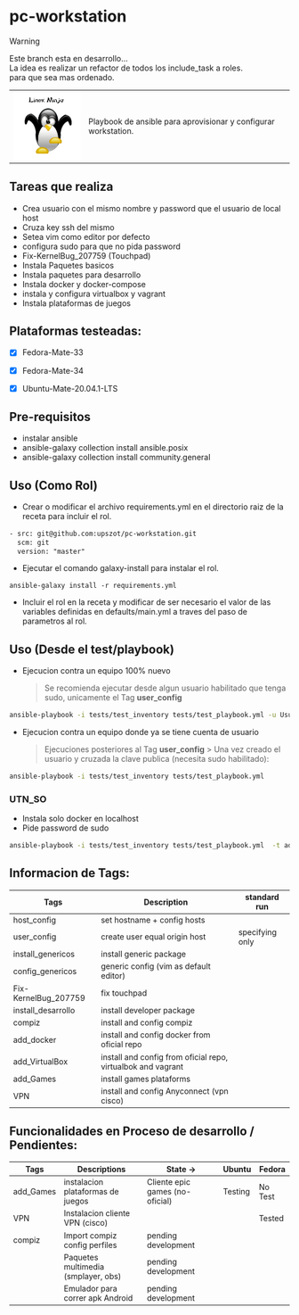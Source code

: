 # pc-workstation  

> [!WARNING]
> Este branch esta en desarrollo...  
> La idea es realizar un refactor de todos los include_task a roles.  
> para que sea mas ordenado.  


<div>	   
<table >
  <tr>
    <td><img src="./tux_ninja.png" width="150" align="left" ></td>
    <td>Playbook de ansible para aprovisionar y configurar workstation.</td>
  </tr>		
</table>
</div>

## Tareas que realiza
- Crea usuario con el mismo nombre y password que el usuario de local host
- Cruza key ssh del mismo
- Setea vim como editor por defecto
- configura sudo para que no pida password
- Fix-KernelBug_207759 (Touchpad)
- Instala Paquetes basicos
- Instala paquetes para desarrollo
- Instala docker y docker-compose
- instala y configura virtualbox y vagrant
- Instala plataformas de juegos 
<!-- - Instala y configura AnyConnect (VPN Cisco Client) -->

## Plataformas testeadas:
- [X] Fedora-Mate-33
- [X] Fedora-Mate-34
- [X] Ubuntu-Mate-20.04.1-LTS


## Pre-requisitos
 - instalar ansible
 - ansible-galaxy collection install ansible.posix
 - ansible-galaxy collection install community.general
 
## Uso (Como Rol)

- Crear o modificar el archivo requirements.yml en el directorio raiz de la receta para incluir el rol.

```
- src: git@github.com:upszot/pc-workstation.git
  scm: git
  version: "master"
```

- Ejecutar el comando galaxy-install para instalar el rol.

```
ansible-galaxy install -r requirements.yml
```

- Incluir el rol en la receta y modificar de ser necesario el valor de las variables definidas en defaults/main.yml a traves del paso de parametros al rol.



## Uso (Desde el test/playbook)

- Ejecucion contra un equipo 100% nuevo
    > Se recomienda ejecutar desde algun usuario habilitado que tenga sudo, unicamente el Tag **user_config**  

```sh
ansible-playbook -i tests/test_inventory tests/test_playbook.yml -u UsuarioHabilitado -k -t user_config
```

- Ejecucion contra un equipo donde ya se tiene cuenta de usuario
    > Ejecuciones posteriores al Tag **user_config** 
		> Una vez creado el usuario y cruzada la clave publica (necesita sudo habilitado):

```sh
ansible-playbook -i tests/test_inventory tests/test_playbook.yml 
```

### UTN_SO 
 - Instala solo docker en localhost
 - Pide password de sudo 
```sh
ansible-playbook -i tests/test_inventory tests/test_playbook.yml  -t add_docker -l SO_UTN -K
```


## Informacion de Tags:

| Tags 			| Description 							| standard run 		|
| ------                | ------ 							| ------ 		|
| host_config		| set hostname + config hosts					| 			|
| user_config      	| create user equal origin host					| specifying only	|
| install_genericos	| install generic package					| 			|
| config_genericos 	| generic config (vim as default editor) 			| 			|
| Fix-KernelBug_207759  | fix touchpad 							| 			|
| install_desarrollo	| install developer package 					| 			|
| compiz	        | install and config compiz 					| 			|
| add_docker	        | install and config docker from oficial repo			| 			|
| add_VirtualBox	| install and config from oficial repo, virtualbok and vagrant 	| 			|
| add_Games	        | install games plataforms 					| 			|
| VPN	                | install and config Anyconnect (vpn cisco) 			| 			|


## Funcionalidades en Proceso de desarrollo / Pendientes:

| Tags 		| Descriptions 				| State  -> 				| Ubuntu 	| Fedora  	|
| ------ 	| ------ 				|------ 				| ------ 	| ------ 	|
| add_Games 	| instalacion plataformas de juegos 	| Cliente epic games (no-oficial)	| Testing	| No Test	|
| VPN		| Instalacion cliente VPN (cisco)	|					|		| Tested 	|
| compiz	| Import compiz config perfiles		| pending development			|		|		|
|		| Paquetes multimedia (smplayer, obs)	| pending development			|		|		|
|		|	Emulador para correr apk Android| pending development			|		|		|		



